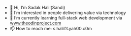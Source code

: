 - 👋 Hi, I’m Sadak Halil(Sandi)
- 👀 I’m interested in people delivering value via technology
- 🌱 I’m currently learning full-stack web development via www.theodinproject.com
- 📫 How to reach me: s.halil%yah00.c0m

<!---
sadak-halil/sadak-halil is a ✨ special ✨ repository because its `README.md` (this file) appears on your GitHub profile.
You can click the Preview link to take a look at your changes.
--->
